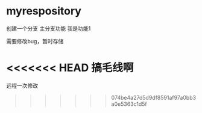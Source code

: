 # myrespository
创建一个分支
主分支功能
我是功能1

需要修改bug，暂时存储

<<<<<<< HEAD
搞毛线啊
=======
远程一次修改
>>>>>>> 074be4a27d5d9df8591af97a0bb3a0e5363c1d5f
